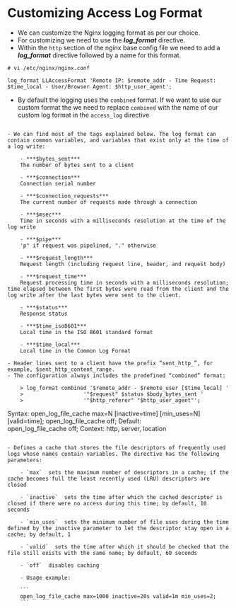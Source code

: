 # Customizing Access Log Format

- We can customize the Nginx logging format as per our choice.
- For customizing we need to use the ***log_format*** directive.
- Within the `http` section of the nginx base config file we need to add a ***log_format*** directive followed by a name for this format.

```
# vi /etc/nginx/nginx.conf

log_format LLAccessFormat 'Remote IP: $remote_addr - Time Request: $time_local - User/Browser Agent: $http_user_agent';
```
- By default the logging uses the `combined` format. If we want to use our custom format the we need to replace `combined` with the name of our custom log format in the `access_log` directive

```

- We can find most of the tags explained below. The log format can contain common variables, and variables that exist only at the time of a log write:

	- ***$bytes_sent***   
	The number of bytes sent to a client

	- ***$connection***   
	Connection serial number

	- ***$connection_requests***   
	The current number of requests made through a connection

	- ***$msec***   
	Time in seconds with a milliseconds resolution at the time of the log write

	- ***$pipe***   
	'p" if request was pipelined, "." otherwise

	- ***$request_length***   
	Request length (including request line, header, and request body)

	- ***$request_time***   
	Request processing time in seconds with a milliseconds resolution; time elapsed between the first bytes were read from the client and the log write after the last bytes were sent to the client.

	- ***$status***   
	Response status

	- ***$time_iso8601***   
	Local time in the ISO 8601 standard format

	- ***$time_local***   
	Local time in the Common Log Format

- Header lines sent to a client have the prefix “sent_http_”, for example, $sent_http_content_range.
- The configuration always includes the predefined “combined” format:

	> log_format combined '$remote_addr - $remote_user [$time_local] '
	>                   '"$request" $status $body_bytes_sent '
	>                   '"$http_referer" "$http_user_agent"';

```
Syntax:	open_log_file_cache max=N [inactive=time] [min_uses=N] [valid=time];
open_log_file_cache off;
Default:	
open_log_file_cache off;
Context:	http, server, location
```

- Defines a cache that stores the file descriptors of frequently used logs whose names contain variables. The directive has the following parameters:

	- `max`  sets the maximum number of descriptors in a cache; if the cache becomes full the least recently used (LRU) descriptors are closed

	- `inactive`  sets the time after which the cached descriptor is closed if there were no access during this time; by default, 10 seconds

	- `min_uses`  sets the minimum number of file uses during the time defined by the inactive parameter to let the descriptor stay open in a cache; by default, 1

	- `valid`  sets the time after which it should be checked that the file still exists with the same name; by default, 60 seconds

	- `off`  disables caching

	- Usage example:
	
	```
	open_log_file_cache max=1000 inactive=20s valid=1m min_uses=2;
	```

